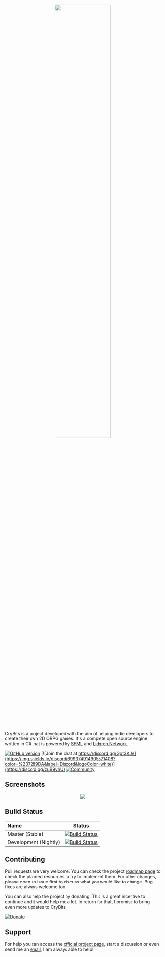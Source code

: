 <p align="center">
  <img src="https://camo.githubusercontent.com/28b7bc2cc8b19a661d442f25e2cc538071c2057b/687474703a2f2f696d673931302e696d616765736861636b2e75732f696d673931302f383237332f6b526d3561732e706e67" width="60%" height="60%" />
</p>

CryBits is a project developed with the aim of helping indie developers to create their own 2D ORPG games. It's a complete open source engine written in C# that is powered by [SFML](https://github.com/SFML/SFML) and [Lidgren.Network](https://github.com/lidgren/lidgren-network-gen3).

[![GitHub version](https://d25lcipzij17d.cloudfront.net/badge.svg?id=gh&type=6&v=0.7.1&x2=0)](https://github.com/ricardodalarme/CryBits/releases/tag/0.7.1)  [![Join the chat at https://discord.gg/Ggt3KJV](https://img.shields.io/discord/699374914905571408?color=%237289DA&label=Discord&logoColor=white)](https://discord.gg/zuB9vhU) [![Community](https://camo.githubusercontent.com/5801d7158bceb0aad21b8a8065e3159cf598c2ec/68747470733a2f2f696d672e736869656c64732e696f2f62616467652f436f6d6d756e6974792d417363656e73696f6e25323047616d652532304465762d6f72616e6765)](https://www.ascensiongamedev.com/topic/2588-c-crybits-v071/)  

## Screenshots
<p align="center">
  <img src="https://i.ibb.co/34rgmYm/Post.jpg">
</p>


## Build Status

| Name  | Status |
|:---|--------|
| Master (Stable) | [![Build Status](https://github.com/ricardodalarme/CryBits/workflows/Master/badge.svg)](https://github.com/ricardodalarme/CryBits/actions) |
| Development (Nightly) | [![Build Status](https://github.com/ricardodalarme/CryBits/workflows/Development/badge.svg)](https://github.com/ricardodalarme/CryBits/actions) |

## Contributing
Pull requests are very welcome. You can check the project [roadmap page](https://github.com/ricardodalarme/CryBits/projects/) to check the planned resources to try to implement them. For other changes, please open an issue first to discuss what you would like to change. Bug fixes are always welcome too.

You can also help the project by donating. This is a great incentive to continue and it would help me a lot. In return for that, I promise to bring even more updates to CryBits.

[![Donate](https://www.paypalobjects.com/en_US/i/btn/btn_donate_LG.gif)](https://www.paypal.com/cgi-bin/webscr?cmd=_s-xclick&hosted_button_id=8X5BJ9BRRALQE&source=url)

## Support
For help you can access the [official project page](https://www.ascensiongamedev.com/topic/2588-c-crybits-v060/), start a discussion or even send me an [email](ricardoweasley@hotmail.com), I am always able to help!
